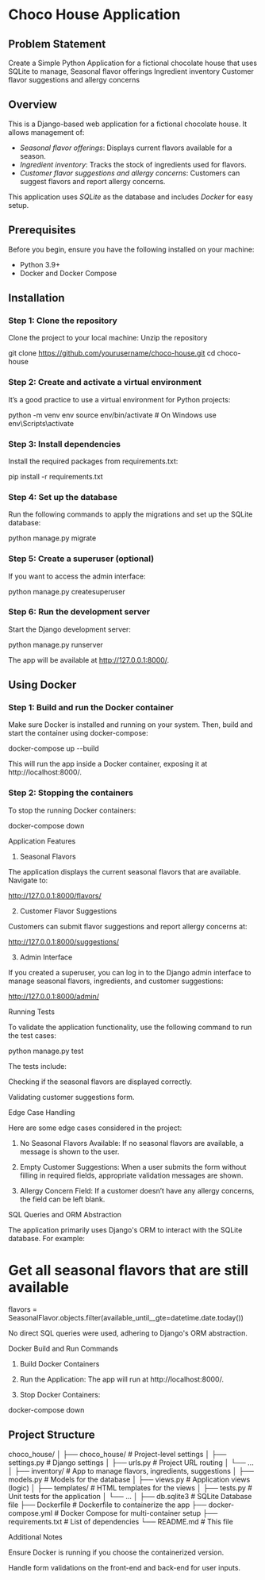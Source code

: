 # Choco House Application

## Problem Statement
Create a Simple Python Application for a fictional chocolate house that uses SQLite to manage,
Seasonal flavor offerings 
Ingredient inventory
Customer flavor suggestions and allergy concerns


## Overview
This is a Django-based web application for a fictional chocolate house. It allows management of:
- *Seasonal flavor offerings*: Displays current flavors available for a season.
- *Ingredient inventory*: Tracks the stock of ingredients used for flavors.
- *Customer flavor suggestions and allergy concerns*: Customers can suggest flavors and report allergy concerns.

This application uses *SQLite* as the database and includes *Docker* for easy setup.

## Prerequisites
Before you begin, ensure you have the following installed on your machine:
- Python 3.9+
- Docker and Docker Compose

## Installation

### Step 1: Clone the repository
Clone the project to your local machine:
 Unzip the repository

git clone https://github.com/yourusername/choco-house.git
cd choco-house

### Step 2: Create and activate a virtual environment

It’s a good practice to use a virtual environment for Python projects:

python -m venv env
source env/bin/activate  # On Windows use env\Scripts\activate

### Step 3: Install dependencies

Install the required packages from requirements.txt:

pip install -r requirements.txt

### Step 4: Set up the database

Run the following commands to apply the migrations and set up the SQLite database:

python manage.py migrate

### Step 5: Create a superuser (optional)

If you want to access the admin interface:

python manage.py createsuperuser

### Step 6: Run the development server

Start the Django development server:

python manage.py runserver

The app will be available at http://127.0.0.1:8000/.

## Using Docker

### Step 1: Build and run the Docker container

Make sure Docker is installed and running on your system. Then, build and start the container using docker-compose:

docker-compose up --build

This will run the app inside a Docker container, exposing it at http://localhost:8000/.

### Step 2: Stopping the containers

To stop the running Docker containers:

docker-compose down

Application Features

1. Seasonal Flavors

The application displays the current seasonal flavors that are available. Navigate to:

http://127.0.0.1:8000/flavors/

2. Customer Flavor Suggestions

Customers can submit flavor suggestions and report allergy concerns at:

http://127.0.0.1:8000/suggestions/

3. Admin Interface

If you created a superuser, you can log in to the Django admin interface to manage seasonal flavors, ingredients, and customer suggestions:

http://127.0.0.1:8000/admin/

Running Tests

To validate the application functionality, use the following command to run the test cases:

python manage.py test

The tests include:

Checking if the seasonal flavors are displayed correctly.

Validating customer suggestions form.


Edge Case Handling

Here are some edge cases considered in the project:

1. No Seasonal Flavors Available: If no seasonal flavors are available, a message is shown to the user.


2. Empty Customer Suggestions: When a user submits the form without filling in required fields, appropriate validation messages are shown.


3. Allergy Concern Field: If a customer doesn’t have any allergy concerns, the field can be left blank.



SQL Queries and ORM Abstraction

The application primarily uses Django's ORM to interact with the SQLite database. For example:

# Get all seasonal flavors that are still available
flavors = SeasonalFlavor.objects.filter(available_until__gte=datetime.date.today())

No direct SQL queries were used, adhering to Django's ORM abstraction.

Docker Build and Run Commands

1. Build Docker Containers


2. Run the Application: The app will run at http://localhost:8000/.


3. Stop Docker Containers:

docker-compose down



## Project Structure

choco_house/
│
├── choco_house/               # Project-level settings
│   ├── settings.py            # Django settings
│   ├── urls.py                # Project URL routing
│   └── ...
│
├── inventory/                 # App to manage flavors, ingredients, suggestions
│   ├── models.py              # Models for the database
│   ├── views.py               # Application views (logic)
│   ├── templates/             # HTML templates for the views
│   ├── tests.py               # Unit tests for the application
│   └── ...
│
├── db.sqlite3                 # SQLite Database file
├── Dockerfile                 # Dockerfile to containerize the app
├── docker-compose.yml          # Docker Compose for multi-container setup
├── requirements.txt           # List of dependencies
└── README.md                  # This file


Additional Notes

Ensure Docker is running if you choose the containerized version.

Handle form validations on the front-end and back-end for user inputs.

